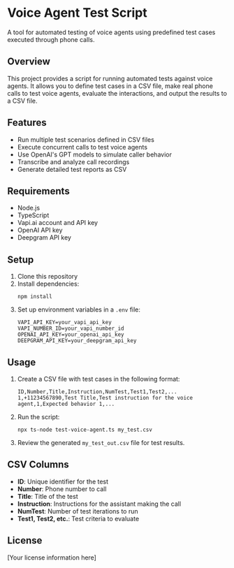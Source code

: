 # Voice Agent Test Script

A tool for automated testing of voice agents using predefined test cases executed through phone calls.

## Overview

This project provides a script for running automated tests against voice agents. It allows you to define test cases in a CSV file, make real phone calls to test voice agents, evaluate the interactions, and output the results to a CSV file.

## Features

- Run multiple test scenarios defined in CSV files
- Execute concurrent calls to test voice agents
- Use OpenAI's GPT models to simulate caller behavior
- Transcribe and analyze call recordings
- Generate detailed test reports as CSV

## Requirements

- Node.js
- TypeScript
- Vapi.ai account and API key
- OpenAI API key
- Deepgram API key

## Setup

1. Clone this repository
2. Install dependencies:
   ```
   npm install
   ```
3. Set up environment variables in a `.env` file:
   ```
   VAPI_API_KEY=your_vapi_api_key
   VAPI_NUMBER_ID=your_vapi_number_id
   OPENAI_API_KEY=your_openai_api_key
   DEEPGRAM_API_KEY=your_deepgram_api_key
   ```

## Usage

1. Create a CSV file with test cases in the following format:
   ```
   ID,Number,Title,Instruction,NumTest,Test1,Test2,...
   1,+11234567890,Test Title,Test instruction for the voice agent,1,Expected behavior 1,...
   ```

2. Run the script:
   ```
   npx ts-node test-voice-agent.ts my_test.csv
   ```

3. Review the generated `my_test_out.csv` file for test results.

## CSV Columns

- **ID**: Unique identifier for the test
- **Number**: Phone number to call
- **Title**: Title of the test
- **Instruction**: Instructions for the assistant making the call
- **NumTest**: Number of test iterations to run
- **Test1, Test2, etc.**: Test criteria to evaluate

## License

[Your license information here]
